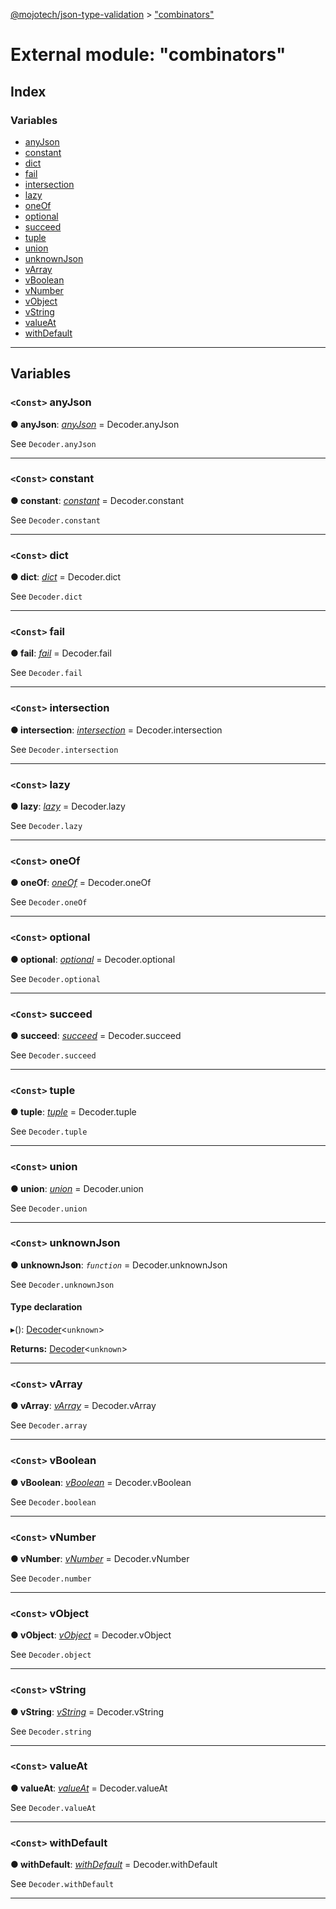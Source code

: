 [@mojotech/json-type-validation](../README.md) > ["combinators"](../modules/_combinators_.md)

# External module: "combinators"

## Index

### Variables

* [anyJson](_combinators_.md#anyjson)
* [constant](_combinators_.md#constant)
* [dict](_combinators_.md#dict)
* [fail](_combinators_.md#fail)
* [intersection](_combinators_.md#intersection)
* [lazy](_combinators_.md#lazy)
* [oneOf](_combinators_.md#oneof)
* [optional](_combinators_.md#optional)
* [succeed](_combinators_.md#succeed)
* [tuple](_combinators_.md#tuple)
* [union](_combinators_.md#union)
* [unknownJson](_combinators_.md#unknownjson)
* [vArray](_combinators_.md#varray)
* [vBoolean](_combinators_.md#vboolean)
* [vNumber](_combinators_.md#vnumber)
* [vObject](_combinators_.md#vobject)
* [vString](_combinators_.md#vstring)
* [valueAt](_combinators_.md#valueat)
* [withDefault](_combinators_.md#withdefault)

---

## Variables

<a id="anyjson"></a>

### `<Const>` anyJson

**● anyJson**: *[anyJson]()* =  Decoder.anyJson

See `Decoder.anyJson`

___
<a id="constant"></a>

### `<Const>` constant

**● constant**: *[constant](../classes/_decoder_.decoder.md#constant)* =  Decoder.constant

See `Decoder.constant`

___
<a id="dict"></a>

### `<Const>` dict

**● dict**: *[dict]()* =  Decoder.dict

See `Decoder.dict`

___
<a id="fail"></a>

### `<Const>` fail

**● fail**: *[fail]()* =  Decoder.fail

See `Decoder.fail`

___
<a id="intersection"></a>

### `<Const>` intersection

**● intersection**: *[intersection](../classes/_decoder_.decoder.md#intersection)* =  Decoder.intersection

See `Decoder.intersection`

___
<a id="lazy"></a>

### `<Const>` lazy

**● lazy**: *[lazy]()* =  Decoder.lazy

See `Decoder.lazy`

___
<a id="oneof"></a>

### `<Const>` oneOf

**● oneOf**: *[oneOf]()* =  Decoder.oneOf

See `Decoder.oneOf`

___
<a id="optional"></a>

### `<Const>` optional

**● optional**: *[optional]()* =  Decoder.optional

See `Decoder.optional`

___
<a id="succeed"></a>

### `<Const>` succeed

**● succeed**: *[succeed]()* =  Decoder.succeed

See `Decoder.succeed`

___
<a id="tuple"></a>

### `<Const>` tuple

**● tuple**: *[tuple](../classes/_decoder_.decoder.md#tuple)* =  Decoder.tuple

See `Decoder.tuple`

___
<a id="union"></a>

### `<Const>` union

**● union**: *[union](../classes/_decoder_.decoder.md#union)* =  Decoder.union

See `Decoder.union`

___
<a id="unknownjson"></a>

### `<Const>` unknownJson

**● unknownJson**: *`function`* =  Decoder.unknownJson

See `Decoder.unknownJson`

#### Type declaration
▸(): [Decoder](../classes/_decoder_.decoder.md)<`unknown`>

**Returns:** [Decoder](../classes/_decoder_.decoder.md)<`unknown`>

___
<a id="varray"></a>

### `<Const>` vArray

**● vArray**: *[vArray](../classes/_decoder_.decoder.md#varray)* =  Decoder.vArray

See `Decoder.array`

___
<a id="vboolean"></a>

### `<Const>` vBoolean

**● vBoolean**: *[vBoolean](../classes/_decoder_.decoder.md#vboolean)* =  Decoder.vBoolean

See `Decoder.boolean`

___
<a id="vnumber"></a>

### `<Const>` vNumber

**● vNumber**: *[vNumber](../classes/_decoder_.decoder.md#vnumber)* =  Decoder.vNumber

See `Decoder.number`

___
<a id="vobject"></a>

### `<Const>` vObject

**● vObject**: *[vObject](../classes/_decoder_.decoder.md#vobject)* =  Decoder.vObject

See `Decoder.object`

___
<a id="vstring"></a>

### `<Const>` vString

**● vString**: *[vString](../classes/_decoder_.decoder.md#vstring)* =  Decoder.vString

See `Decoder.string`

___
<a id="valueat"></a>

### `<Const>` valueAt

**● valueAt**: *[valueAt]()* =  Decoder.valueAt

See `Decoder.valueAt`

___
<a id="withdefault"></a>

### `<Const>` withDefault

**● withDefault**: *[withDefault]()* =  Decoder.withDefault

See `Decoder.withDefault`

___

